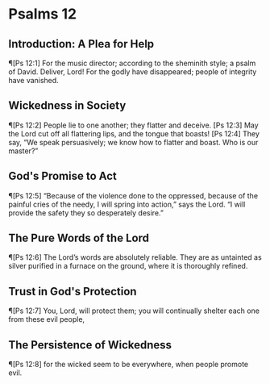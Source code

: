 # Psalms 12

## Introduction: A Plea for Help
¶[Ps 12:1] For the music director; according to the sheminith style; a psalm of David. Deliver, Lord! For the godly have disappeared; people of integrity have vanished.

## Wickedness in Society
¶[Ps 12:2] People lie to one another; they flatter and deceive.
[Ps 12:3] May the Lord cut off all flattering lips, and the tongue that boasts!
[Ps 12:4] They say, “We speak persuasively; we know how to flatter and boast. Who is our master?”

## God's Promise to Act
¶[Ps 12:5] “Because of the violence done to the oppressed, because of the painful cries of the needy, I will spring into action,” says the Lord. “I will provide the safety they so desperately desire.”

## The Pure Words of the Lord
¶[Ps 12:6] The Lord’s words are absolutely reliable. They are as untainted as silver purified in a furnace on the ground, where it is thoroughly refined.

## Trust in God's Protection
¶[Ps 12:7] You, Lord, will protect them; you will continually shelter each one from these evil people,

## The Persistence of Wickedness
¶[Ps 12:8] for the wicked seem to be everywhere, when people promote evil.
